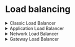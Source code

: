# Load balancing



<details>

<summary>Classic Load Balancer</summary>

-  not recommended for use unless you have legacy services or applications

</details>



<details>

<summary>Application Load Balancer</summary>

- layer 7 load balancer (application layer, namely HTTP and HTTPs.)
- can then take actions based on things in that protocol such as paths, headers, and hosts
- can be:
    - internet facing: will have public IP addresses 
    - internal: will have private IP addresses
- billed at an hourly rate 

</details>



<details>

<summary>Network Load Balancer</summary>

- does not need to worry about the upper layer protocol and it is much faster
- support all other protocols and can handle millions of requests

</details>


<details>

<summary>Gateway Load Balancer</summary>

- operates at the third layer of the Open Systems Interconnection (OSI) model, the network layer
- listens for all IP packets across all ports and forwards traffic to the target group that's specified in the listener rule
- maintains stickiness of flows to a specific target appliance using 5-tuple (for TCP/UDP flows) or 3-tuple (for non-TCP/UDP flows)
- exchange application traffic using the GENEVE protocol on port 6081
- supports a maximum transmission unit (MTU) size of 8,500 bytes.
- use Gateway Load Balancer endpoints to securely exchange traffic across VPC boundarie

![gateway load balancer](images/vpc_gateway_load_balancer.png)
- Traffic to and from a Gateway Load Balancer endpoint is configured using route tables.
- Traffic flows from the service consumer VPC over the Gateway Load Balancer endpoint to the Gateway Load Balancer in the service provider VPC, and then returns to the service consumer VPC. 
- You must create the Gateway Load Balancer endpoint and the application servers in different subnets.
- This lets you to configure the Gateway Load Balancer endpoint as the next hop in the route table for the application subnet.

</details>


